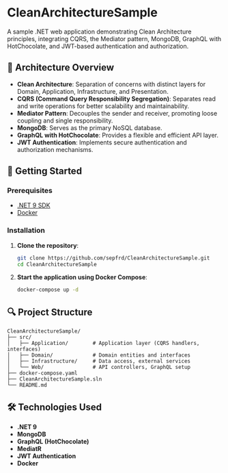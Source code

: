 # CleanArchitectureSample

A sample .NET web application demonstrating Clean Architecture principles, integrating CQRS, the Mediator pattern, MongoDB, GraphQL with HotChocolate, and JWT-based authentication and authorization.

## 🧱 Architecture Overview

- **Clean Architecture**: Separation of concerns with distinct layers for Domain, Application, Infrastructure, and Presentation.
- **CQRS (Command Query Responsibility Segregation)**: Separates read and write operations for better scalability and maintainability.
- **Mediator Pattern**: Decouples the sender and receiver, promoting loose coupling and single responsibility.
- **MongoDB**: Serves as the primary NoSQL database.
- **GraphQL with HotChocolate**: Provides a flexible and efficient API layer.
- **JWT Authentication**: Implements secure authentication and authorization mechanisms.

## 🚀 Getting Started

### Prerequisites

- [.NET 9 SDK](https://dotnet.microsoft.com/download/dotnet/9.0)
- [Docker](https://www.docker.com/)

### Installation

1. **Clone the repository**:

   ```bash
   git clone https://github.com/sepfrd/CleanArchitectureSample.git
   cd CleanArchitectureSample
   ```

2. **Start the application using Docker Compose**:

   ```bash
   docker-compose up -d
   ```

## 🔍 Project Structure

```
CleanArchitectureSample/
├── src/
│   ├── Application/        # Application layer (CQRS handlers, interfaces)
│   ├── Domain/             # Domain entities and interfaces
│   ├── Infrastructure/     # Data access, external services
│   └── Web/                # API controllers, GraphQL setup
├── docker-compose.yaml
├── CleanArchitectureSample.sln
└── README.md
```

## 🛠️ Technologies Used

- **.NET 9**
- **MongoDB**
- **GraphQL (HotChocolate)**
- **MediatR**
- **JWT Authentication**
- **Docker**
